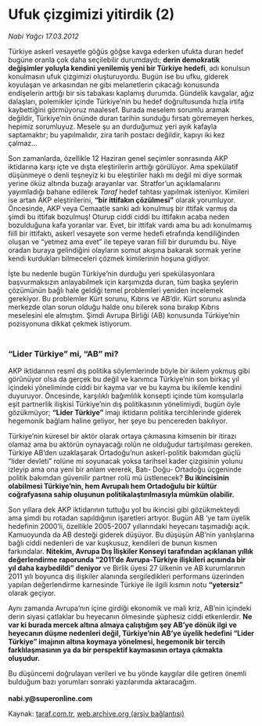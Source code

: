 # Ufuk çizgimizi yitirdik (2)

*Nabi Yağcı 17.03.2012*

<div class="yazi"><p>Türkiye askerî vesayetle göğüs göğse kavga ederken ufukta duran hedef bugüne oranla çok daha seçilebilir durumdaydı; <b>derin demokratik değişimler yoluyla kendini yenilemiş yeni bir Türkiye hedefi</b>, adı konulsun konulmasın ufuk çizgimizi oluşturuyordu. Bugün ise bu ufku, giderek koyulaşan ve arkasından ne gibi melanetlerin çıkacağı konusunda endişelerin arttığı bir sis tabakası kaplamış durumda. Gündelik kavgalar, ağız dalaşları, polemikler içinde Türkiye’nin bu hedef doğrultusunda hızla irtifa kaybettiğini görmüyoruz maalesef. Burada meselem sorumlu aramak değildir, Türkiye’nin önünde duran tarihin sunduğu fırsatı göremeyen herkes, hepimiz sorumluyuz. Mesele şu an durduğumuz yeri ayık kafayla saptamaktır; bu yapılmalıdır, zira tarih postacı değildir, kapıyı iki kez çalmaz...</p>
<p>Son zamanlarda, özellikle 12 Haziran genel seçimler sonrasında AKP iktidarına karşı içte ve dışta eleştirilerin arttığı görülüyor. Ama spekülatif düşünmeye o denli teşneyiz ki bu eleştiriler haklı mı değil mi diye sormak yerine öküz altında buzağı arayanlar var. Stratfor’un açıklamalarını yayımladığı bahane edilerek <i>Taraf</i> hedef tahtası yapılmak isteniyor. Kimileri ise artan AKP eleştirilerini, <b>“bir ittifakın çözülmesi”</b> olarak yorumluyor. Öncesinde, AKP veya Cemaatle sanki adı konulmuş bir ittifak varmış da şimdi bu ittifak bozulmuş! Oturup ciddi ciddi bu ittifakın acaba neden bozulduğuna kafa yoranlar var. Evet, bir ittifak vardı ama bu adı konulmamış fiilî bir ittifaktı, askerî vesayete son verme hedefi etrafında kendiliğinden oluşan ve “yetmez ama evet” ile tepeye varan fiilî bir durumdu bu. Niye oradan buraya gelindiğini olayların somut akışına bakarak sormak yerine kendi kurdukları bilmeceleri çözmek kimilerinin hoşuna gidiyor. </p>
<p>İşte bu nedenle bugün Türkiye’nin durduğu yeri spekülasyonlara başvurmaksızın anlayabilmek için karşımızda duran, tüm başka şeylerin çözümünün bağlı hale geldiği temel problemleri yeniden incelemek gerekiyor. Bu problemler Kürt sorunu, Kıbrıs ve AB’dir. Kürt sorunu aslında merkezde olan sorun olduğu halde onu bilerek sona bırakıp Kıbrıs meselesini ele almıştım. Şimdi Avrupa Birliği (AB) konusunda Türkiye’nin pozisyonuna dikkat çekmek istiyorum.<br/></p>
<p></p>
<h3><br/>“Lider Türkiye” mi, “AB” mi?</h3>
<p>AKP iktidarının resmî dış politika söylemlerinde böyle bir ikilem yokmuş gibi görünüyor olsa da gerçek bu değil ve kanımca Türkiye’nin son birkaç yıl içindeki yöneliminde ciddi bir kayma var ve bu kayma bu ikilemle kendini duyuruyor. Öncesinde, karşılıklı bağımlılık konsepti içinde tüm komşularla eşit partnerlik ilişkisi Türkiye’nin dış politikasının yönelimiydi, bugün öyle gözükmüyor; <b>“Lider Türkiye”</b> imajı iktidarın politika tercihlerinde giderek hegemonik bağlam haline geliyor, her şeye bu pencereden bakılıyor. </p>
<p>Türkiye’nin küresel bir aktör olarak ortaya çıkmasına kimsenin bir itirazı olamaz ama bu aktörün oynayacağı rolün ne olduğudur tartışılması gereken. Türkiye AB’den uzaklaşarak Ortadoğu’nun askerî-politik bakımdan güçlü “lider devleti” rolüne mi soyunacak yoksa tarihsel kader çizgisinin yolunu izleyip ama ona yeni bir anlam vererek, Batı- Doğu- Ortadoğu üçgeninde politik bakımdan güvenilir partner rolü mü üstlenecek? <b>Bu ikincisinin olabilmesi Türkiye’nin, hem Avrupalı hem Ortadoğulu bir kültür coğrafyasına sahip oluşunun politikalaştırılmasıyla mümkün olabilir.</b> </p>
<p>Son yıllara dek AKP iktidarının tuttuğu yol bu ikincisi gibi gözükmekteydi ama şimdi bu rotadan sapıldığının işaretleri artıyor. Bugün AB ‘ye tam üyelik hedefinin 2000’li, özellikle 2005-2007 yıllarındaki heyecanı taşımadığı açık. Kamuoyunda da AB desteği giderek düşüyor. Bu düşüşün AB’nin yanlışlarına bağlı ciddi nedenleri de var kuşkusuz, kendileri de bunun kısmen farkındalar. <b>Nitekim, </b><b>Avrupa Dış İlişkiler Konseyi tarafından açıklanan yıllık değerlendirme raporunda “2011’de Avrupa-Türkiye ilişkileri açısında bir yıl daha kaybedildi” deniyor</b> ve Birlik üyesi 27 ülkenin ve AB kurumlarının 2011 yılı boyunca dış ilişkiler alanında sergiledikleri performans üzerinden yapılan değerlendirme karnesinde Türkiye ile ilgili kısmın notu <b>“yetersiz”</b> olarak geçiyor.</p>
<p>Aynı zamanda Avrupa’nın içine girdiği ekonomik ve mali kriz, AB’nin içindeki derin siyasi çatlaklar bu heyecanın ölmesinde şüphesiz ciddi etkenlerdir. <b>Ne var ki burada mercek altına almaya çalıştığım şey AB’ye dönük ilgi ve heyecanın düşme nedenleri değil, Türkiye’nin AB’ye üyelik hedefini “Lider Türkiye” imajının altına koymaya yönelmesi, hegemonik bir tercih farklılaşmasının ya da bir perspektif kaymasının ortaya çıkmakta oluşudur.</b></p>
<p>Bu düşüncemi doğrulayan verileri ve bu yönde kaygılar dile getiren önemli bulduğum bazı yorumları sonraki yazılarımda aktaracağım.<br/><br/><b>nabi.y@superonline.com</b></p>
</div>

Kaynak: [taraf.com.tr](http://www.taraf.com.tr/nabi-yagci/makale-ufuk-cizgimizi-yitirdik-2.htm), [web.archive.org (arşiv bağlantısı)](http://web.archive.org/web/20131107154002/http://www.taraf.com.tr/nabi-yagci/makale-ufuk-cizgimizi-yitirdik-2.htm)
